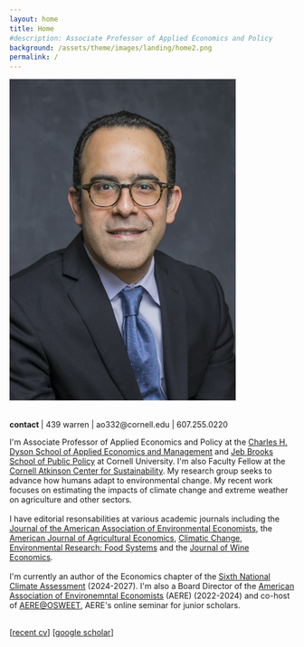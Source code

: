 ```yaml
---
layout: home
title: Home
#description: Associate Professor of Applied Economics and Policy
background: /assets/theme/images/landing/home2.png
permalink: /
---
```


<!--
PLEASE READ THIS BEFORE EDIT THE HOME PAGE
- To have two columns, use an html table to emulate a table with two columns

- This is how embeed links in a html code
<a href="https://dyson.cornell.edu" target="_blank">Charles H. Dyson School of Applied Economics and Management</a>

<br/> is just space between paragraphs in html
-->
<div class="container">
  <div class="row">
    <div class="text-center col-md-auto">
        <img src="/assets/theme/images/landing/aob1.jpg" alt="MarineGEO circle logo" style="width: 400px"/>
      <br/>  <br/>
      <p class='text-start'>
        <!--
        <b> Contact </b> | <a href="https://maps.app.goo.gl/3ThMhtKK6GM1LN426">439 Warren</a> | <a href="mailto: ao332@cornell.edu"> email </a> | 607.255.0220
        -->
        <b> contact </b> | 439 warren | ao332@cornell.edu | 607.255.0220
        </p>
    </div>
    <div class="col">
      I'm Associate Professor of Applied Economics and Policy at the  <a href="https://dyson.cornell.edu" target="_blank">Charles H. Dyson School of Applied Economics and Management</a> and <a href="https://publicpolicy.cornell.edu" target="_blank">Jeb Brooks School of Public Policy</a> at Cornell University. I'm also Faculty Fellow at the <a href="https://www.atkinson.cornell.edu" target="_blank">Cornell Atkinson Center for Sustainability</a>. My research group seeks to advance how humans adapt to environmental change. My recent work focuses on estimating the impacts of climate change and extreme weather on agriculture and other sectors.     
      <br/><br/>
      I have editorial resonsabilities at various academic journals including the <a href="https://www.journals.uchicago.edu/journals/jaere/board" target="_blank">Journal of the American Association of Environmental Economists</a>, the <a href="https://onlinelibrary.wiley.com/page/journal/14678276/homepage/editorial-board" target="_blank">American Journal of Agricultural Economics</a>, <a href="https://link.springer.com/journal/10584/editorial-board" target="_blank">Climatic Change</a>, <a href="https://publishingsupport.iopscience.iop.org/journals/environmental-research-food-systems/editorial-board/" target="_blank">Environmental Research: Food Systems</a> and the <a href="https://wine-economics.org/journal/editors/" target="_blank">Journal of Wine Economics</a>.
      <br/><br/>
      I'm currently an author of the Economics chapter of the <a href="https://www.globalchange.gov/nca6" target="_blank">Sixth National Climate Assessment</a> (2024-2027). I'm also a Board Director of the <a href="https://www.aere.org/board-of-directors" target="_blank">American Association of Environemntal Economists</a> (AERE) (2022-2024) and co-host of <a href="https://aere.memberclicks.net/osweet-paper-sessions" target="_blank">AERE@OSWEET</a>, AERE's online seminar for junior scholars. 
      <br/><br/>
      <p class='text-start'> 
            [<a href="/assets/theme/cv.pdf" target="_blank">recent cv</a>] 
            [<a href="https://scholar.google.com/citations?user=kEZ0ezkAAAAJ&hl=en" target="_blank">google scholar</a>]
      </p>
    </div>
  </div>
</div>

<!-- This is Markdown 
    So links are [text](link).
--->